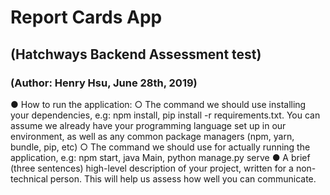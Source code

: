 # Report Cards App
## (Hatchways Backend Assessment test)
### (Author: Henry Hsu, June 28th, 2019)

● How to run the application:
○ The command we should use installing your dependencies, e.g: npm
install, pip install -r requirements.txt. You can assume we already have your
programming language set up in our environment, as well as any common
package managers (npm, yarn, bundle, pip, etc)
○ The command we should use for actually running the application, e.g: npm
start, java Main, python manage.py serve
● A brief (three sentences) high-level description of your project, written for a
non-technical person. This will help us assess how well you can communicate.
